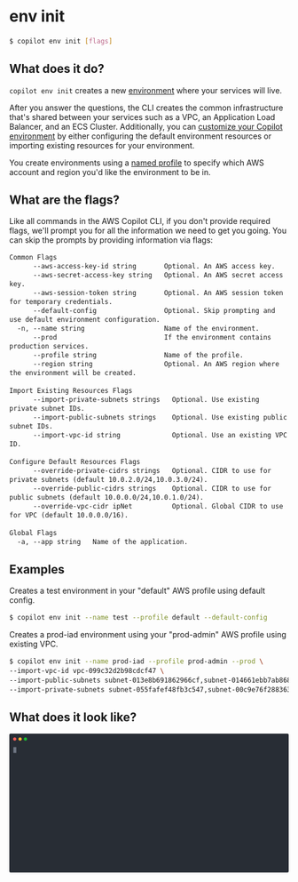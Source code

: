 # env init
```bash
$ copilot env init [flags]
```

## What does it do?
`copilot env init` creates a new [environment](../concepts/environments.en.md) where your services will live.

After you answer the questions, the CLI creates the common infrastructure that's shared between your services such as a VPC, an Application Load Balancer, and an ECS Cluster. Additionally, you can [customize your Copilot environment](../developing/custom-environment-resources.en.md) by either configuring the default environment resources or importing existing resources for your environment.

You create environments using a [named profile](../credentials.en.md#environment-credentials) to specify which AWS account and region you'd like the environment to be in.

## What are the flags?
Like all commands in the AWS Copilot CLI, if you don't provide required flags, we'll prompt you for all the information we need to get you going. You can skip the prompts by providing information via flags:
```
Common Flags
      --aws-access-key-id string       Optional. An AWS access key.
      --aws-secret-access-key string   Optional. An AWS secret access key.
      --aws-session-token string       Optional. An AWS session token for temporary credentials.
      --default-config                 Optional. Skip prompting and use default environment configuration.
  -n, --name string                    Name of the environment.
      --prod                           If the environment contains production services.
      --profile string                 Name of the profile.
      --region string                  Optional. An AWS region where the environment will be created.

Import Existing Resources Flags
      --import-private-subnets strings   Optional. Use existing private subnet IDs.
      --import-public-subnets strings    Optional. Use existing public subnet IDs.
      --import-vpc-id string             Optional. Use an existing VPC ID.

Configure Default Resources Flags
      --override-private-cidrs strings   Optional. CIDR to use for private subnets (default 10.0.2.0/24,10.0.3.0/24).
      --override-public-cidrs strings    Optional. CIDR to use for public subnets (default 10.0.0.0/24,10.0.1.0/24).
      --override-vpc-cidr ipNet          Optional. Global CIDR to use for VPC (default 10.0.0.0/16).

Global Flags
  -a, --app string   Name of the application.
```

## Examples
Creates a test environment in your "default" AWS profile using default config.
```bash
$ copilot env init --name test --profile default --default-config
```

Creates a prod-iad environment using your "prod-admin" AWS profile using existing VPC.
```bash
$ copilot env init --name prod-iad --profile prod-admin --prod \
--import-vpc-id vpc-099c32d2b98cdcf47 \
--import-public-subnets subnet-013e8b691862966cf,subnet-014661ebb7ab8681a \
--import-private-subnets subnet-055fafef48fb3c547,subnet-00c9e76f288363e7f
```

## What does it look like?
![Running copilot env init](https://raw.githubusercontent.com/kohidave/copilot-demos/master/env-init.svg?sanitize=true)
